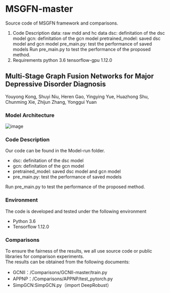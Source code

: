 # MSGFN-master
Source code of MSGFN framework and comparisons.
1. Code Description
data: raw mdd and hc data
dsc: definitation of the dsc model
gcn: definitation of the gcn model
pretrained_model: saved dsc model and gcn model 
pre_main.py: test the performance of saved models
Run pre_main.py to test the performance of the proposed method.
2. Requirements
python 3.6
tensorflow-gpu 1.12.0

##  Multi-Stage Graph Fusion Networks for Major Depressive Disorder Diagnosis

Youyong Kong, Shuyi Niu, Heren Gao, Yingying Yue, Huazhong Shu, Chunming Xie, Zhijun Zhang, Yonggui Yuan

###  Model Architecture

![image](https://user-images.githubusercontent.com/88756798/175452145-2b42de8d-df04-4d26-a231-72d34140bb27.png)

###   Code Description

Our code can be found in the Model-run folder.

- dsc: definitation of the dsc model
- gcn: definitation of the gcn model
- pretrained_model: saved dsc model and gcn model 
- pre_main.py: test the performance of saved models

Run pre_main.py to test the performance of the proposed method.

### Environment
The code is developed and tested under the following environment

- Python 3.6
- Tensorflow 1.12.0

### Comparisons

To ensure the fairness of the results, we all use source code or public libraries for comparison experiments.  
The results can be obtained from the following documents:  
 
 - GCNII：/Comparisons/GCNII-master/train.py  
 - APPNP：/Comparisons/APPNP/test_pytorch.py  
 - SimpGCN:SimpGCN.py（import DeepRobust） 
